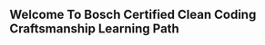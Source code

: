 


## Welcome To Bosch Certified Clean Coding Craftsmanship Learning Path
<!--stackedit_data:
eyJoaXN0b3J5IjpbLTIxMjM5Mjk3NzBdfQ==
-->